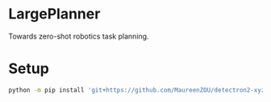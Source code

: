 # LargePlanner
Towards zero-shot robotics task planning.

# Setup

```sh
python -m pip install 'git+https://github.com/MaureenZOU/detectron2-xyz.git'
```